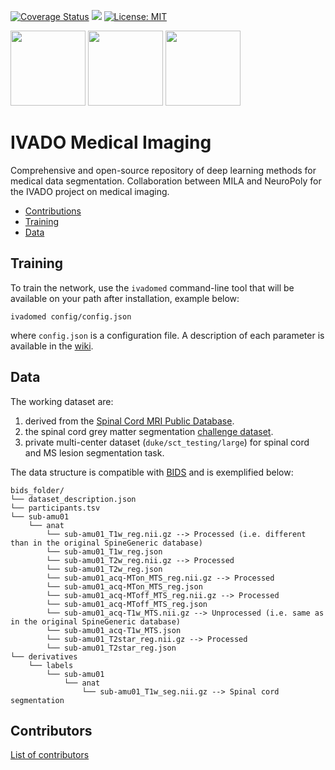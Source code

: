 [![Coverage Status](https://coveralls.io/repos/github/neuropoly/ivado-medical-imaging/badge.svg?branch=master)](https://coveralls.io/github/neuropoly/ivado-medical-imaging?branch=master)
![](https://github.com/neuropoly/ivado-medical-imaging/workflows/Python%20package/badge.svg)
[![License: MIT](https://img.shields.io/badge/License-MIT-yellow.svg)](LICENSE.md)

<p float="left">
  <img src="https://github.com/neuropoly/ivado-medical-imaging/raw/master/images/neuropoly_logo.png" height="120" />
  <img src="https://github.com/neuropoly/ivado-medical-imaging/raw/master/images/mila_logo.png" height="120" />
  <img src="https://github.com/neuropoly/ivado-medical-imaging/raw/master/images/ivado_logo.png" height="120" />
</p>

# IVADO Medical Imaging
Comprehensive and open-source repository of deep learning methods for medical data segmentation.
Collaboration between MILA and NeuroPoly for the IVADO project on medical imaging.

- [Contributions](#contributions-and-features)
- [Training](#training)
- [Data](#data)

## Training

To train the network, use the `ivadomed` command-line tool that will be available on your path after installation, example below:

```
ivadomed config/config.json
```

where `config.json` is a configuration file. A description of each parameter is available in the [wiki](https://github.com/neuropoly/ivado-medical-imaging/wiki/configuration-file).


## Data

The working dataset are:
1. derived from the [Spinal Cord MRI Public Database](https://openneuro.org/datasets/ds001919).
2. the spinal cord grey matter segmentation [challenge dataset](https://www.sciencedirect.com/science/article/pii/S1053811917302185#s0050).
3. private multi-center dataset (`duke/sct_testing/large`) for spinal cord and MS lesion segmentation task.

The data structure is compatible with [BIDS](http://bids.neuroimaging.io/) and is exemplified below:
~~~
bids_folder/
└── dataset_description.json
└── participants.tsv
└── sub-amu01
    └── anat
        └── sub-amu01_T1w_reg.nii.gz --> Processed (i.e. different than in the original SpineGeneric database)
        └── sub-amu01_T1w_reg.json
        └── sub-amu01_T2w_reg.nii.gz --> Processed
        └── sub-amu01_T2w_reg.json
        └── sub-amu01_acq-MTon_MTS_reg.nii.gz --> Processed
        └── sub-amu01_acq-MTon_MTS_reg.json
        └── sub-amu01_acq-MToff_MTS_reg.nii.gz --> Processed
        └── sub-amu01_acq-MToff_MTS_reg.json
        └── sub-amu01_acq-T1w_MTS.nii.gz --> Unprocessed (i.e. same as in the original SpineGeneric database)
        └── sub-amu01_acq-T1w_MTS.json
        └── sub-amu01_T2star_reg.nii.gz --> Processed
        └── sub-amu01_T2star_reg.json
└── derivatives
    └── labels
        └── sub-amu01
            └── anat
                └── sub-amu01_T1w_seg.nii.gz --> Spinal cord segmentation
~~~

## Contributors
[List of contributors](https://github.com/neuropoly/ivado-medical-imaging/graphs/contributors)
